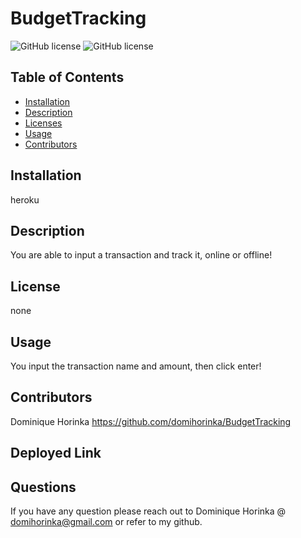 # BudgetTracking

![GitHub license](https://img.shields.io/badge/license-BSD_3-blue.svg)
![GitHub license](https://img.shields.io/badge/license-BSD_3-blue.svg)

## Table of Contents

- [Installation](#installation)
- [Description](#description)
- [Licenses](#license)
- [Usage](#usage)
- [Contributors](#contributors)

## Installation

heroku

## Description

You are able to input a transaction and track it, online or offline!

## License

none

## Usage

You input the transaction name and amount, then click enter!

## Contributors

Dominique Horinka
https://github.com/domihorinka/BudgetTracking

## Deployed Link

## Questions

If you have any question please reach out to Dominique Horinka @ domihorinka@gmail.com or refer to my github.

